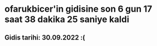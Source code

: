 # ofarukbicer'in gidisine son 6 gun 17 saat 38 dakika 25 saniye kaldi

## Gidis tarihi: 30.09.2022 :(